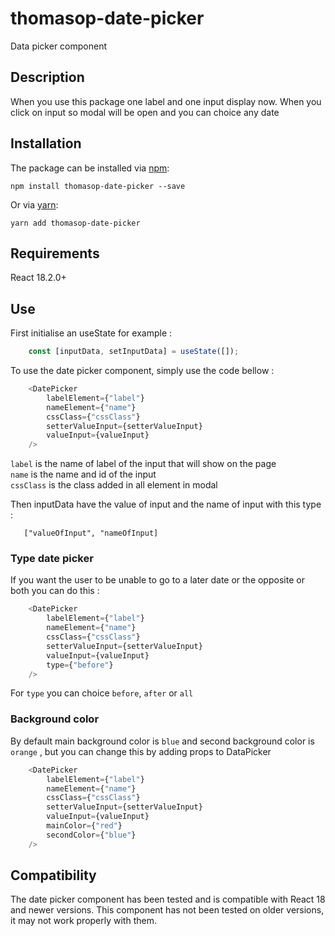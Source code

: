# thomasop-date-picker

Data picker component

## Description
When you use this package one label and one input display now. When you click on input so modal will be open and you can choice any date


## Installation

The package can be installed via [npm](https://github.com/npm/cli):

```
npm install thomasop-date-picker --save
```

Or via [yarn](https://github.com/yarnpkg/yarn):

```
yarn add thomasop-date-picker
```

## Requirements

React 18.2.0+

## Use

First initialise an useState for example :
```js
    const [inputData, setInputData] = useState([]);
```

To use the date picker component, simply use the code bellow :
```js
    <DatePicker
        labelElement={"label"}
        nameElement={"name"}
        cssClass={"cssClass"}
        setterValueInput={setterValueInput}
        valueInput={valueInput}
    />
```

`label` is the name of label of the input that will show on the page \
`name` is the name and id of the input \
`cssClass` is the class added in all element in modal 

Then inputData have the value of input and the name of input with this type :
 ```
    ["valueOfInput", "nameOfInput]
```

### Type date picker

If you want the user to be unable to go to a later date or the opposite or both you can do this :

```js
    <DatePicker
        labelElement={"label"}
        nameElement={"name"}
        cssClass={"cssClass"}
        setterValueInput={setterValueInput}
        valueInput={valueInput}
        type={"before"}
    />
```

For `type` you can choice `before`, `after` or `all`


### Background color

By default main background color is `blue` and second background color is `orange` , but you can change this by adding props to DataPicker

```js
    <DatePicker
        labelElement={"label"}
        nameElement={"name"}
        cssClass={"cssClass"}
        setterValueInput={setterValueInput}
        valueInput={valueInput}
        mainColor={"red"}
        secondColor={"blue"}
    />
```


## Compatibility

The date picker component has been tested and is compatible with React 18 and newer versions. This component has not been tested on older versions, it may not work properly with them.